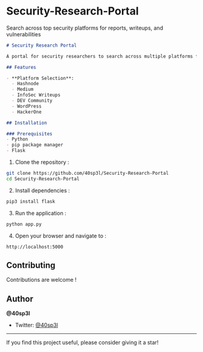 # Security-Research-Portal
Search across top security platforms for reports, writeups, and vulnerabilities

```markdown
# Security Research Portal

A portal for security researchers to search across multiple platforms for security reports, writeups, and vulnerabilities.

## Features

- **Platform Selection**:
  - Hashnode
  - Medium
  - InfoSec Writeups
  - DEV Community
  - WordPress
  - HackerOne

## Installation

### Prerequisites
- Python
- pip package manager
- Flask
```

1. Clone the repository :
```bash
git clone https://github.com/40sp3l/Security-Research-Portal
cd Security-Research-Portal
```

2. Install dependencies :
```bash
pip3 install flask 
```

3. Run the application :
```bash
python app.py
```

4. Open your browser and navigate to :
```
http://localhost:5000
```

## Contributing

Contributions are welcome !

## Author

**@40sp3l**  
- Twitter: [@40sp3l](https://twitter.com/40sp3l)

---

If you find this project useful, please consider giving it a star!
